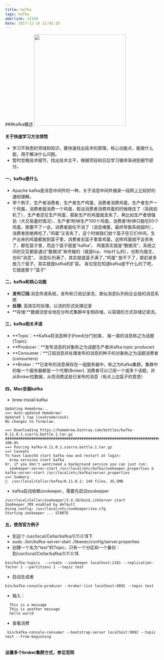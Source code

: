 ```yaml
---
title: kafka
tags: kafka
abbrlink: 13749
date: 2017-12-16 12:03:28
---
```


###kafka概述
<image src=https://kafka.apache.org/images/logo.png width=300>

#### 关于快速学习方法领悟
- 学习不熟悉的领域和知识，要快速找出技术的原理，核心功能点，能做什么能，用于解决什么问题。
- 暂时忽略技术细节，找出技术主干，根据项目和日后学习循序渐进到细节部分。

#### 一，kafka是什么
- Apache kafka是消息中间件的一种，关于消息中间件摘录一段网上比较好的通俗理解。
- 举个例子，生产者消费者，生产者生产鸡蛋，消费者消费鸡蛋，生产者生产一个鸡蛋，消费者就消费一个鸡蛋，假设消费者消费鸡蛋的时候噎住了（系统宕机了），生产者还在生产鸡蛋，那新生产的鸡蛋就丢失了。再比如生产者很强劲（大交易量的情况），生产者1秒钟生产100个鸡蛋，消费者1秒钟只能吃50个鸡蛋，那要不了一会，消费者就吃不消了（消息堵塞，最终导致系统超时），消费者拒绝再吃了，”鸡蛋“又丢失了，这个时候我们放个篮子在它们中间，生产出来的鸡蛋都放到篮子里，消费者去篮子里拿鸡蛋，这样鸡蛋就不会丢失了，都在篮子里，而这个篮子就是”kafka“。
鸡蛋其实就是“数据流”，系统之间的交互都是通过“数据流”来传输的（就是tcp、http什么的），也称为报文，也叫“消息”。
消息队列满了，其实就是篮子满了，”鸡蛋“ 放不下了，那赶紧多放几个篮子，其实就是kafka的扩容。
各位现在知道kafka是干什么的了吧，它就是那个"篮子"
<!-- more -->

#### 二，kafka和核心功能
- **发布订阅**:消息传递系统，发布和订阅记录流，类似消息队列和企业级的消息系统
- **处理:** 高效实时处理，以流的形式处理记录
- **存储:**数据流安全地在分布式集群中复制存储，以容错的方式存储记录流。

#### 三，kafka相关术语
- **Topic：**Kafka将消息种子(Feed)分门别类， 每一类的消息称之为话题(Topic).
-  **Producer：**发布消息的对象称之为话题生产者(Kafka topic producer)
-  **Consumer：**订阅消息并处理发布的消息的种子的对象称之为话题消费者(consumers)
-  **Broker：**已发布的消息保存在一组服务器中，称之为Kafka集群。集群中的每一个服务器都是一个代理(Broker). 消费者可以订阅一个或多个话题，并从Broker拉数据，从而消费这些已发布的消息（有点上边篮子的意思）

#### 四，Mac安装kafka
- brew install kafka

```
Updating Homebrew...
==> Auto-updated Homebrew!
Updated 1 tap (caskroom/cask).
No changes to formulae.

==> Downloading https://homebrew.bintray.com/bottles/kafka-0.11.0.1.sierra.bottle.1.tar.gz
######################################################################## 100.0%
==> Pouring kafka-0.11.0.1.sierra.bottle.1.tar.gz
==> Caveats
To have launchd start kafka now and restart at login:
  brew services start kafka
Or, if you don't want/need a background service you can just run:
  zookeeper-server-start /usr/local/etc/kafka/zookeeper.properties & kafka-server-start /usr/local/etc/kafka/server.properties
==> Summary
🍺  /usr/local/Cellar/kafka/0.11.0.1: 149 files, 35.5MB

```

- kafka启动依赖zookeeper，需要先启动zookepper

```
/usr/local/Cellar/zookeeper/3.4.10/bin$./zkServer start
ZooKeeper JMX enabled by default
Using config: /usr/local/etc/zookeeper/zoo.cfg
Starting zookeeper ... STARTE
```

#### 五，使用官方例子

- 到这个 /usr/local/Cellar/kafka/0.11.0.1$下
- sudo ./bin/kafka-server-start  ./libexec/config/server.properties
- 创建一个名为“test”的Topic，只有一个分区和一个备份：到/usr/local/Cellar/kafka/0.11.0.1$

```
bin/kafka-topics  --create --zookeeper localhost:2181 --replication-factor 1 --partitions 1 --topic test
```
- 启动生成者

```
bin/kafka-console-producer --broker-list localhost:9092 --topic test
```

- 输入：

```
  This is a message
  This is another message
  hello world
```
  
- 查看消费

```
 bin/kafka-console-consumer --bootstrap-server localhost:9092 --topic test --from-beginning
 
```

#### 设置多个broker集群方式，参见官网 